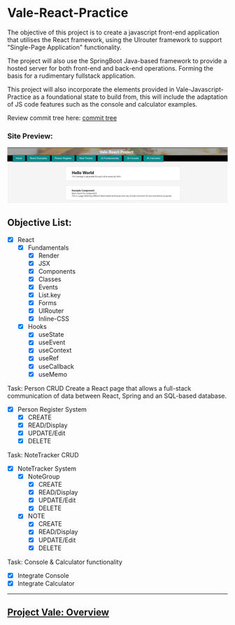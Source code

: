 # Vale-React-Practice

The objective of this project is to create a javascript front-end application that utilises the React framework, using the UIrouter framework to support "Single-Page Application" functionality.

The project will also use the SpringBoot Java-based framework to provide a hosted server for both front-end and back-end operations. Forming the basis for a rudimentary fullstack application.

This project will also incorporate the elements provided in Vale-Javascript-Practice as a foundational state to build from, this will include the adaptation of JS code features such as the console and calculator examples.

Review commit tree here: [commit tree](https://github.com/MorickClive/Vale-React-Practice/network)

### Site Preview:

  ![Site Preview](./src/resources/css/img/example%20page.jpg)


## Objective List:

- [X] React
  - [X] Fundamentals
    - [X] Render
    - [X] JSX
    - [X] Components
    - [X] Classes
    - [X] Events
    - [X] List.key
    - [X] Forms
    - [X] UIRouter
    - [X] Inline-CSS
  - [X] Hooks
    - [X] useState
    - [X] useEvent
    - [X] useContext
    - [X] useRef
    - [X] useCallback
    - [X] useMemo

Task: Person CRUD
Create a React page that allows a full-stack communication of data between React, Spring and an SQL-based database.

- [X] Person Register System
  - [X] CREATE
  - [X] READ/Display
  - [X] UPDATE/Edit
  - [X] DELETE

Task: NoteTracker CRUD

- [X] NoteTracker System
  - [X] NoteGroup
    - [X] CREATE
    - [X] READ/Display
    - [X] UPDATE/Edit
    - [X] DELETE
  - [X] NOTE
    - [X] CREATE
    - [X] READ/Display
    - [X] UPDATE/Edit
    - [X] DELETE
 
 Task: Console & Calculator functionality
 - [X] Integrate Console
 - [X] Integrate Calculator

---

## [Project Vale: Overview](https://github.com/MorickClive/Project-Vale/blob/main/README.md#project-vale)